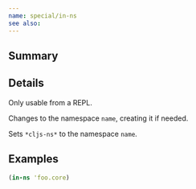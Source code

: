 ```yaml
---
name: special/in-ns
see also:
---
```


## Summary

## Details

Only usable from a REPL.

Changes to the namespace `name`, creating it if needed.

Sets `*cljs-ns*` to the namespace `name`.

## Examples

```clj
(in-ns 'foo.core)
```
